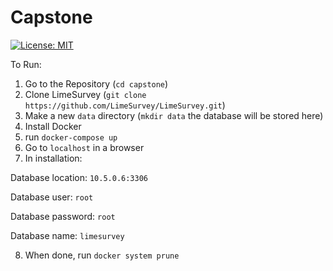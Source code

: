 # Capstone
[![License: MIT](https://img.shields.io/badge/License-MIT-lightgrey.svg)](https://opensource.org/licenses/MIT)


To Run:

1. Go to the Repository (`cd capstone`)
2. Clone LimeSurvey (`git clone https://github.com/LimeSurvey/LimeSurvey.git`)
3. Make a new `data` directory (`mkdir data` the database will be stored here)
5. Install Docker
5. run `docker-compose up`
6. Go to `localhost` in a browser
7. In installation:

  Database location: `10.5.0.6:3306`
  
  Database user: `root`
  
  Database password: `root`
  
  Database name: `limesurvey` 

8. When done, run `docker system prune`
  

